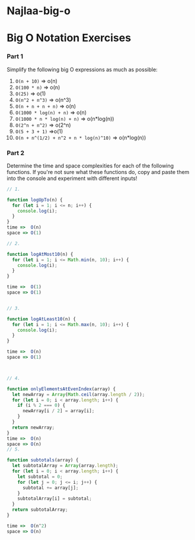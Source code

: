 # Najlaa-big-o


# Big O Notation Exercises

### Part 1

Simplify the following big O expressions as much as possible:

1. `O(n + 10)`  => o(n)
2. `O(100 * n)` => o(n)
3. `O(25)`  => o(1)
4. `O(n^2 + n^3)` => o(n^3)
5. `O(n + n + n + n)` => o(n)
6. `O(1000 * log(n) + n)` => o(n)
7. `O(1000 * n * log(n) + n)` => o(n*log(n))
8. `O(2^n + n^2)` => o(2^n)
9. `O(5 + 3 + 1)` =>o(1)
10. `O(n + n^(1/2) + n^2 + n * log(n)^10)` => o(n*log(n))

### Part 2

Determine the time and space complexities for each of the following functions. If you're not sure what these functions do, copy and paste them into the console and experiment with different inputs!

```js
// 1.

function logUpTo(n) {
  for (let i = 1; i <= n; i++) {
    console.log(i);
  }
}
time =>  O(n)
space => O(1)

// 2.

function logAtMost10(n) {
  for (let i = 1; i <= Math.min(n, 10); i++) {
    console.log(i);
  }
}

time =>  O(1)
space => O(1)


// 3.

function logAtLeast10(n) {
  for (let i = 1; i <= Math.max(n, 10); i++) {
    console.log(i);
  }
}

time =>  O(n)
space => O(1)



// 4.

function onlyElementsAtEvenIndex(array) {
  let newArray = Array(Math.ceil(array.length / 2));
  for (let i = 0; i < array.length; i++) {
    if (i % 2 === 0) {
      newArray[i / 2] = array[i];
    }
  }
  return newArray;
}
time =>  O(n)
space => O(n)
// 5.

function subtotals(array) {
  let subtotalArray = Array(array.length);
  for (let i = 0; i < array.length; i++) {
    let subtotal = 0;
    for (let j = 0; j <= i; j++) {
      subtotal += array[j];
    }
    subtotalArray[i] = subtotal;
  }
  return subtotalArray;
}

time =>  O(n^2)
space => O(n)

```
